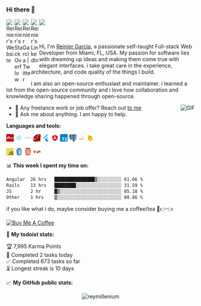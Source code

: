 ### Hi there 👋

<a href="https://reiniergarcia.dev/" target="_website">
  <img align="left" alt="Reinier's Website" width="22px" src="https://www.freepnglogos.com/uploads/logo-website-png/logo-website-file-wikt-globe-bullet-svg-wikimedia-commons-19.png" />
</a>
<a href="https://stackoverflow.com/users/9616949/reinier-garcia" target="_stackoverflow">
  <img align="left" alt="Reinier's StackOverflow" width="22px" src="https://www.vectorlogo.zone/logos/stackoverflow/stackoverflow-tile.svg" />
</a>
<a href="https://twitter.com/ReinierGarciaR" target="_twitter">
  <img align="left" alt="Reinier Garcia | Twitter" width="22px" src="https://raw.githubusercontent.com/peterthehan/peterthehan/master/assets/twitter.svg" />
</a>
<a href="https://www.linkedin.com/in/reymillenium/" target="_linkedin">
  <img align="left" alt="Reinier's LinkedIn" width="22px" src="https://raw.githubusercontent.com/peterthehan/peterthehan/master/assets/linkedin.svg" />
</a>

![](https://visitor-badge.glitch.me/badge?page_id=reymillenium.visitor-badge)

<br />

Hi, I'm [Reinier Garcia](https://reiniergarcia.dev/), a passionate self-taught Full-stack Web Developer from Miami, FL, USA. My passion for software lies with dreaming up ideas and making them come true with elegant interfaces. i take great care in the experience, architecture, and code quality of the things I build.

i am also an open-source enthusiast and maintainer. i learned a lot from the open-source community and i love how collaboration and knowledge sharing happened through open-source.


  <img align="right" alt="GIF" src="https://github.com/abhisheknaiidu/abhisheknaiidu/blob/master/code.gif?raw=true" width="auto" height="342" />
  
- 💼 Any freelance work or job offer? Reach out [to me](mailto:reymillenium@gmail.com)
- 💬 Ask me about anything. I am happy to help.

**Languages and tools:**  

<code><img height="20" src="https://raw.githubusercontent.com/github/explore/80688e429a7d4ef2fca1e82350fe8e3517d3494d/topics/rails/rails.png"></code>
<code><img height="20" src="https://raw.githubusercontent.com/github/explore/80688e429a7d4ef2fca1e82350fe8e3517d3494d/topics/react/react.png"></code>
<code><img height="20" src="https://raw.githubusercontent.com/github/explore/28b02bbc9ad9f7a503c43775aebeb515dc2da5fc/topics/nextjs/nextjs.png"></code>
<code><img height="20" src="https://raw.githubusercontent.com/github/explore/80688e429a7d4ef2fca1e82350fe8e3517d3494d/topics/ruby/ruby.png"></code>
<code><img height="20" src="https://raw.githubusercontent.com/github/explore/80688e429a7d4ef2fca1e82350fe8e3517d3494d/topics/flutter/flutter.png"></code>
<code><img height="20" src="https://raw.githubusercontent.com/github/explore/80688e429a7d4ef2fca1e82350fe8e3517d3494d/topics/angular/angular.png"></code>
<code><img height="20" src="https://raw.githubusercontent.com/github/explore/80688e429a7d4ef2fca1e82350fe8e3517d3494d/topics/typescript/typescript.png"></code>
<code><img height="20" src="https://raw.githubusercontent.com/github/explore/80688e429a7d4ef2fca1e82350fe8e3517d3494d/topics/postgresql/postgresql.png"></code>
<code><img height="20" src="https://raw.githubusercontent.com/github/explore/80688e429a7d4ef2fca1e82350fe8e3517d3494d/topics/mysql/mysql.png"></code>
<code><img height="20" src="https://raw.githubusercontent.com/github/explore/80688e429a7d4ef2fca1e82350fe8e3517d3494d/topics/firebase/firebase.png"></code>

<code><img height="20" src="https://raw.githubusercontent.com/github/explore/80688e429a7d4ef2fca1e82350fe8e3517d3494d/topics/javascript/javascript.png"></code>
<code><img height="20" src="https://raw.githubusercontent.com/github/explore/80688e429a7d4ef2fca1e82350fe8e3517d3494d/topics/css/css.png"></code>
<code><img height="20" src="https://raw.githubusercontent.com/github/explore/80688e429a7d4ef2fca1e82350fe8e3517d3494d/topics/html/html.png"></code>
<code><img height="20" src="https://raw.githubusercontent.com/github/explore/80688e429a7d4ef2fca1e82350fe8e3517d3494d/topics/git/git.png"></code>



📊 **This week I spent my time on:**
<!--START_SECTION:waka-->

```text
Angular  26 hrs   ███████████████▒░░░░░░░░░ 61.66 %
Rails    13 hrs   ████████░░░░░░░░░░░░░░░░░ 31.59 %
JS       2 hr     █▒░░░░░░░░░░░░░░░░░░░░░░░ 05.18 %
Other    1 hrs    ▒░░░░░░░░░░░░░░░░░░░░░░░░ 00.86 %
```

<!--END_SECTION:waka-->

if you like what i do, maybe consider buying me a coffee/tea 🥺👉👈

<a href="https://www.buymeacoffee.com/reymillenium" target="_blank"><img src="https://cdn.buymeacoffee.com/buttons/v2/default-red.png" alt="Buy Me A Coffee" width="150" ></a>

🚧 **My todoist stats:**

<!-- TODO-IST:START -->
🏆  7,995 Karma Points           
🌸  Completed 2 tasks today           
✅  Completed 673 tasks so far           
⏳  Longest streak is 10 days
<!-- TODO-IST:END -->


📈 **My GitHub public stats:**

<p align="center"> <img src="https://github-readme-stats.vercel.app/api?username=reymillenium&show_icons=true&theme=gotham&custom_title=Reinier%20Garcia%27s%20Public%20GitHub%20Stats" alt="reymillenium" />



